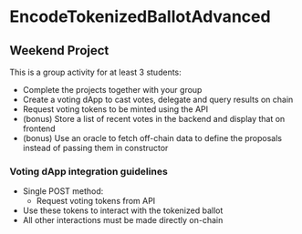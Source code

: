# EncodeTokenizedBallotAdvanced

## Weekend Project

This is a group activity for at least 3 students:

- Complete the projects together with your group
- Create a voting dApp to cast votes, delegate and query results on chain
- Request voting tokens to be minted using the API
- (bonus) Store a list of recent votes in the backend and display that on frontend
- (bonus) Use an oracle to fetch off-chain data to define the proposals instead of passing them in constructor

### Voting dApp integration guidelines

- Single POST method:
  - Request voting tokens from API
- Use these tokens to interact with the tokenized ballot
- All other interactions must be made directly on-chain
